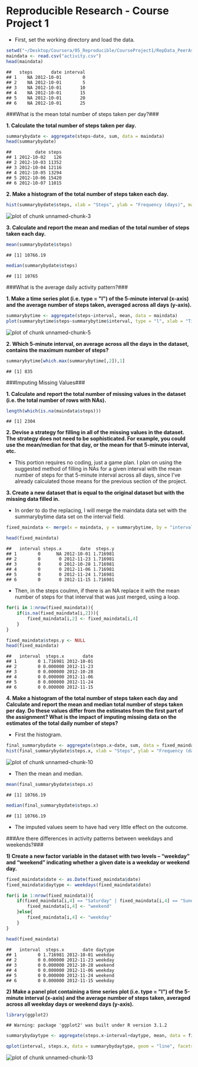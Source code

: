 Reproducible Research - Course Project 1
========================================

- First, set the working directory and load the data.

```r
setwd("~/Desktop/Coursera/05_Reproducible/CourseProject1/RepData_PeerAssessment1")
maindata <- read.csv("activity.csv")
head(maindata)
```

```
##   steps       date interval
## 1    NA 2012-10-01        0
## 2    NA 2012-10-01        5
## 3    NA 2012-10-01       10
## 4    NA 2012-10-01       15
## 5    NA 2012-10-01       20
## 6    NA 2012-10-01       25
```

###What is the mean total number of steps taken per day?###

**1. Calculate the total number of steps taken per day.**


```r
summarybydate <- aggregate(steps~date, sum, data = maindata)
head(summarybydate)
```

```
##         date steps
## 1 2012-10-02   126
## 2 2012-10-03 11352
## 3 2012-10-04 12116
## 4 2012-10-05 13294
## 5 2012-10-06 15420
## 6 2012-10-07 11015
```

**2. Make a histogram of the total number of steps taken each day.**


```r
hist(summarybydate$steps, xlab = "Steps", ylab = "Frequency (days)", main = "Histogram of Steps")
```

![plot of chunk unnamed-chunk-3](figure/unnamed-chunk-3-1.png) 

**3. Calculate and report the mean and median of the total number of steps taken each day.**


```r
mean(summarybydate$steps)
```

```
## [1] 10766.19
```

```r
median(summarybydate$steps)
```

```
## [1] 10765
```

###What is the average daily activity pattern?###

**1. Make a time series plot (i.e. type = "l") of the 5-minute interval (x-axis) and the average number of steps taken, averaged across all days (y-axis).**


```r
summarybytime <- aggregate(steps~interval, mean, data = maindata)
plot(summarybytime$steps~summarybytime$interval, type = "l", xlab = "Time", ylab = "Mean Number of Steps")
```

![plot of chunk unnamed-chunk-5](figure/unnamed-chunk-5-1.png) 

**2. Which 5-minute interval, on average across all the days in the dataset, contains the maximum number of steps?**


```r
summarybytime[which.max(summarybytime[,2]),1]
```

```
## [1] 835
```

###Imputing Missing Values###

**1. Calculate and report the total number of missing values in the dataset (i.e. the total number of rows with NAs).**


```r
length(which(is.na(maindata$steps)))
```

```
## [1] 2304
```

**2. Devise a strategy for filling in all of the missing values in the dataset. The strategy does not need to be sophisticated. For example, you could use the mean/median for that day, or the mean for that 5-minute interval, etc.**

- This portion requires no coding, just a game plan. I plan on using the suggested method of filling in NAs for a given interval with the mean number of steps for that 5-minute interval across all days, since I've already calculated those means for the previous section of the project.

**3. Create a new dataset that is equal to the original dataset but with the missing data filled in.**

- In order to do the replacing, I will merge the maindata data set with the summarybytime data set on the interval field.


```r
fixed_maindata <- merge(x = maindata, y = summarybytime, by = "interval", all.x = TRUE)

head(fixed_maindata)
```

```
##   interval steps.x       date  steps.y
## 1        0      NA 2012-10-01 1.716981
## 2        0       0 2012-11-23 1.716981
## 3        0       0 2012-10-28 1.716981
## 4        0       0 2012-11-06 1.716981
## 5        0       0 2012-11-24 1.716981
## 6        0       0 2012-11-15 1.716981
```

-  Then, in the steps coulmn, if there is an NA replace it with the mean number of steps for that interval that was just merged, using a loop.


```r
for(i in 1:nrow(fixed_maindata)){
    if(is.na(fixed_maindata[i,2])){
        fixed_maindata[i,2] <- fixed_maindata[i,4]
    }
}

fixed_maindata$steps.y <- NULL
head(fixed_maindata)
```

```
##   interval  steps.x       date
## 1        0 1.716981 2012-10-01
## 2        0 0.000000 2012-11-23
## 3        0 0.000000 2012-10-28
## 4        0 0.000000 2012-11-06
## 5        0 0.000000 2012-11-24
## 6        0 0.000000 2012-11-15
```

**4. Make a histogram of the total number of steps taken each day and Calculate and report the mean and median total number of steps taken per day. Do these values differ from the estimates from the first part of the assignment? What is the impact of imputing missing data on the estimates of the total daily number of steps?**

- First the histogram.


```r
final_summarybydate <- aggregate(steps.x~date, sum, data = fixed_maindata)
hist(final_summarybydate$steps.x, xlab = "Steps", ylab = "Frequency (days)", main = "Histogram of Steps")
```

![plot of chunk unnamed-chunk-10](figure/unnamed-chunk-10-1.png) 

- Then the mean and median.


```r
mean(final_summarybydate$steps.x)
```

```
## [1] 10766.19
```

```r
median(final_summarybydate$steps.x)
```

```
## [1] 10766.19
```

- The imputed values seem to have had very little effect on the outcome.

###Are there differences in activity patterns between weekdays and weekends?###

**1) Create a new factor variable in the dataset with two levels – “weekday” and “weekend” indicating whether a given date is a weekday or weekend day.**


```r
fixed_maindata$date <- as.Date(fixed_maindata$date)
fixed_maindata$daytype <- weekdays(fixed_maindata$date)

for(i in 1:nrow(fixed_maindata)){
    if(fixed_maindata[i,4] == "Saturday" | fixed_maindata[i,4] == "Sunday"){
        fixed_maindata[i,4] <- "weekend"
    }else{
        fixed_maindata[i,4] <- "weekday"
    }
}

head(fixed_maindata)
```

```
##   interval  steps.x       date daytype
## 1        0 1.716981 2012-10-01 weekday
## 2        0 0.000000 2012-11-23 weekday
## 3        0 0.000000 2012-10-28 weekend
## 4        0 0.000000 2012-11-06 weekday
## 5        0 0.000000 2012-11-24 weekend
## 6        0 0.000000 2012-11-15 weekday
```

**2) Make a panel plot containing a time series plot (i.e. type = "l") of the 5-minute interval (x-axis) and the average number of steps taken, averaged across all weekday days or weekend days (y-axis).**


```r
library(ggplot2)
```

```
## Warning: package 'ggplot2' was built under R version 3.1.2
```

```r
summarybydaytype <- aggregate(steps.x~interval+daytype, mean, data = fixed_maindata)

qplot(interval, steps.x, data = summarybydaytype, geom = "line", facets = daytype~.) + ylab("Mean Number of Steps")
```

![plot of chunk unnamed-chunk-13](figure/unnamed-chunk-13-1.png) 
